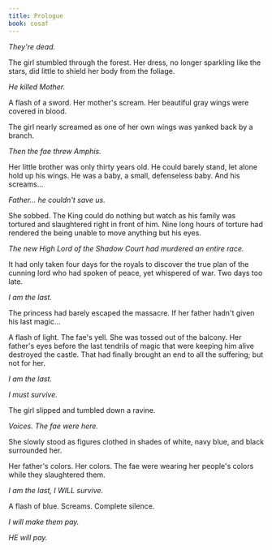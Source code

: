 ```yaml
---
title: Prologue
book: cosaf
---
```

_They're dead._

The girl stumbled through the forest. Her dress, no longer sparkling like the stars, did little to shield her body from the foliage.

_He killed Mother._

A flash of a sword. Her mother's scream. Her beautiful gray wings were covered in blood.

The girl nearly screamed as one of her own wings was yanked back by a branch.

_Then the fae threw Amphis._

Her little brother was only thirty years old. He could barely stand, let alone hold up his wings. He was a baby, a small, defenseless baby. And his screams...

_Father... he couldn't save us._

She sobbed. The King could do nothing but watch as his family was tortured and slaughtered right in front of him. Nine long hours of torture had rendered the being unable to move anything but his eyes.

_The new High Lord of the Shadow Court had murdered an entire race._

It had only taken four days for the royals to discover the true plan of the cunning lord who had spoken of peace, yet whispered of war. Two days too late.

_I am the last._

The princess had barely escaped the massacre. If her father hadn't given his last magic...

A flash of light. The fae's yell. She was tossed out of the balcony. Her father's eyes before the last tendrils of magic that were keeping him alive destroyed the castle. That had finally brought an end to all the suffering; but not for her.

_I am the last._

_I must survive._

The girl slipped and tumbled down a ravine.

_Voices. The fae were here._

She slowly stood as figures clothed in shades of white, navy blue, and black surrounded her.

Her father's colors. Her colors. The fae were wearing her people's colors while they slaughtered them.

_I am the last, I WILL survive._

A flash of blue. Screams. Complete silence.

_I will make them pay._

_HE will pay._
